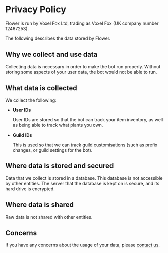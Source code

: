 # Privacy Policy

Flower is run by Voxel Fox Ltd, trading as Voxel Fox (UK company number 12467253). 

The following describes the data stored by Flower.

## Why we collect and use data

Collecting data is necessary in order to make the bot run properly. Without storing some aspects of your user data, the bot would not be able to run.

## What data is collected

We collect the following: 

* **User IDs**

    User IDs are stored so that the bot can track your item inventory, as well as being able to track what plants you own.

* **Guild IDs**

    This is used so that we can track guild customisations (such as prefix changes, or guild settings for the bot).

## Where data is stored and secured

Data that we collect is stored in a database. This database is not accessible by other entities. The server that the database is kept on is secure, and its hard drive is encrypted.

## Where data is shared

Raw data is not shared with other entities.

## Concerns

If you have any concerns about the usage of your data, please [contact us](mailto:privacy@voxelfox.co.uk?subject=Privacy%20Policy%20Concern).
